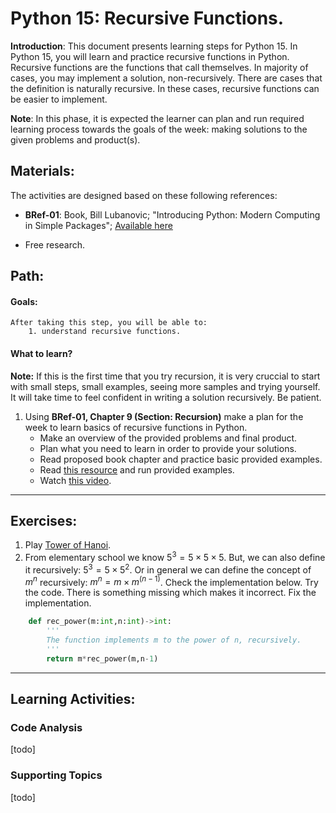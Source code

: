 # Python 15: Recursive Functions.

**Introduction**: This document presents learning steps for Python 15. In Python 15, you will learn and practice recursive functions in Python. Recursive functions are the functions that call themselves. In majority of cases, you may implement a solution, non-recursively. There are cases that the definition is naturally recursive. In these cases, recursive functions can be easier to implement.

**Note**: In this phase, it is expected the learner can plan and run required learning process towards the goals of the week: making solutions to the given problems and product(s).

## Materials:

The activities are designed based on these following references:

- **BRef-01**: Book, Bill Lubanovic; "Introducing Python: Modern Computing in Simple Packages"; [Available here](https://www.oreilly.com/library/view/introducing-python-2nd/9781492051374/)

- Free research.


## Path:

#### Goals:

```
After taking this step, you will be able to:
	1. understand recursive functions.
```
#### What to learn?

**Note:** If this is the first time that you try recursion, it is very cruccial to start with small steps, small examples, seeing more samples and trying yourself. It will take time to feel confident in writing a solution recursively. Be patient.

1. Using **BRef-01, Chapter 9 (Section: Recursion)** make a plan for the week to learn basics of recursive functions in Python.
	- Make an overview of the provided problems and final product.
	- Plan what you need to learn in order to provide your solutions.
	- Read proposed book chapter and practice basic provided examples.
	- Read [this resource](https://www.pythontutorial.net/python-basics/python-recursive-functions/) and run provided examples.
	- Watch [this video](https://www.youtube.com/watch?v=m1Fjdnj_Mds).

<hr>

## Exercises:

1. Play [Tower of Hanoi](https://webgamesonline.com/towers-of-hanoi/).
2. From elementary school we know $5^3=5 \times 5 \times 5$. But, we can also define it recursively: $5^3 = 5 \times 5^2$. Or in general we can define the concept of $m^n$ recursively: $m^n=m \times m^{(n-1)}$. Check the implementation below. Try the code. There is something missing which makes it incorrect. Fix the implementation.

```python
    def rec_power(m:int,n:int)->int:
        '''
        The function implements m to the power of n, recursively.
        '''
        return m*rec_power(m,n-1)
```

<hr>

## Learning Activities:

### Code Analysis
[todo]

### Supporting Topics
[todo]